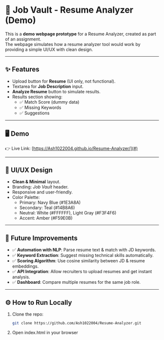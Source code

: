 # 📄 Job Vault - Resume Analyzer (Demo)

This is a **demo webpage prototype** for a Resume Analyzer, created as part of an assignment.  
The webpage simulates how a resume analyzer tool would work by providing a simple UI/UX with clean design.

---

## ✨ Features
- Upload button for **Resume** (UI only, not functional).
- Textarea for **Job Description** input.
- **Analyze Resume** button to simulate results.
- Results section showing:
  - ✅ Match Score (dummy data)  
  - ✅ Missing Keywords  
  - ✅ Suggestions  

---

## 🖥️ Demo
👉 Live Link: [https://Ash1022004.github.io/Resume-Analyzer/](#)  

---

## 🎨 UI/UX Design
- **Clean & Minimal** layout.  
- Branding: *Job Vault* header.  
- Responsive and user-friendly.  
- Color Palette:  
  - Primary: Navy Blue (#1E3A8A)  
  - Secondary: Teal (#14B8A6)  
  - Neutral: White (#FFFFFF), Light Gray (#F3F4F6)  
  - Accent: Amber (#F59E0B)  

---

## 🚀 Future Improvements
- ✅ **Automation with NLP**: Parse resume text & match with JD keywords.  
- ✅ **Keyword Extraction**: Suggest missing technical skills automatically.  
- ✅ **Scoring Algorithm**: Use cosine similarity between JD & resume embeddings.  
- ✅ **API Integration**: Allow recruiters to upload resumes and get instant analysis.  
- ✅ **Dashboard**: Compare multiple resumes for the same job role.  

---

## ⚙️ How to Run Locally
1. Clone the repo:  
   ```bash
   git clone https://github.com/Ash1022004/Resume-Analyzer.git
2. Open index.html in your browser

